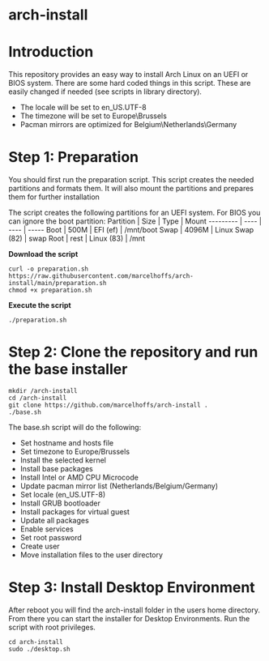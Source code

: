 # arch-install

# Introduction
This repository provides an easy way to install Arch Linux on an UEFI or BIOS system. There are some hard coded things in this script. These are easily changed if needed (see scripts in library directory).
- The locale will be set to en_US.UTF-8
- The timezone will be set to Europe\Brussels
- Pacman mirrors are optimized for Belgium\Netherlands\Germany

# Step 1: Preparation
You should first run the preparation script. This script creates the needed partitions and formats them.
It will also mount the partitions and prepares them for further installation

The script creates the following partitions for an UEFI system. For BIOS you can ignore the boot partition:
Partition | Size | Type | Mount
--------- | ---- | ---- | -----
Boot | 500M | EFI (ef) | /mnt/boot
Swap | 4096M | Linux Swap (82) | swap
Root | rest | Linux (83) | /mnt

**Download the script**
```
curl -o preparation.sh https://raw.githubusercontent.com/marcelhoffs/arch-install/main/preparation.sh
chmod +x preparation.sh
```
**Execute the script**
```
./preparation.sh
```

# Step 2: Clone the repository and run the base installer
```
mkdir /arch-install
cd /arch-install
git clone https://github.com/marcelhoffs/arch-install .
./base.sh
```
The base.sh script will do the following:
- Set hostname and hosts file
- Set timezone to Europe/Brussels
- Install the selected kernel
- Install base packages
- Install Intel or AMD CPU Microcode
- Update pacman mirror list (Netherlands/Belgium/Germany)
- Set locale (en_US.UTF-8)
- Install GRUB bootloader
- Install packages for virtual guest
- Update all packages
- Enable services
- Set root password
- Create user
- Move installation files to the user directory

# Step 3: Install Desktop Environment
After reboot you will find the arch-install folder in the users home directory.
From there you can start the installer for Desktop Environments. Run the script with root privileges.
```
cd arch-install
sudo ./desktop.sh
```
